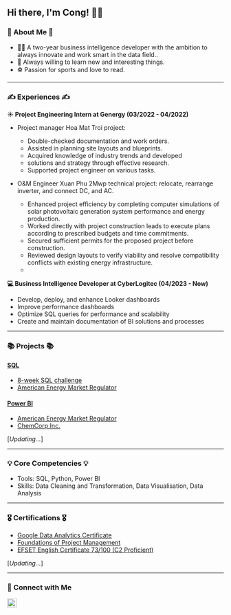## Hi there, I'm Cong! 🙋‍♂️

### 👀 About Me 👀
- 👨‍💻 A two-year business intelligence developer with the ambition to always innovate and work smart in the data field..
- 📖 Always willing to learn new and interesting things.
- ⚽ Passion for sports and love to read. 
---
### ✍ Experiences ✍

**☀ Project Engineering Intern at Genergy (**03/2022** - **04/2022**)**
   - Project manager Hoa Mat Troi project: 
      - Double-checked documentation and work orders.
      - Assisted in planning site layouts and blueprints.
      - Acquired knowledge of industry trends and developed
      - solutions and strategy through effective research.
      - Supported project engineer on various tasks.

  -  O&M Engineer Xuan Phu 2Mwp technical project: relocate, rearrange inverter, and connect DC, and AC.
      - Enhanced project efficiency by completing computer simulations of solar photovoltaic generation system performance and energy production.
      - Worked directly with project construction leads to execute plans according to     prescribed budgets and time commitments.
      - Secured sufficient permits for the proposed project before construction.
      - Reviewed design layouts to verify viability and resolve compatibility conflicts with existing energy infrastructure.
      - 
**💻 Business Intelligence Developer at CyberLogitec (**04/2023** - **Now**)**
   - Develop, deploy, and enhance Looker dashboards
   - Improve performance dashboards
   - Optimize SQL queries for performance and scalability
   - Create and maintain documentation of BI solutions and processes
---
### 📚 Projects 📚
#### [SQL](https://github.com/Chicong00/SQL-Project)
- [8-week SQL challenge](https://github.com/Chicong00/8-week-SQL-challenge)
- [American Energy Market Regulator](https://github.com/Chicong00/American-Energy-Market-Regulator)
#### [Power BI](https://github.com/Chicong00/Power-BI---Project)
- [American Energy Market Regulator](https://congvocom.wordpress.com/project/project-1/aemr-power-bi/)
- [ChemCorp Inc.](https://congvocom.wordpress.com/project/chemcorp-inc/)

[*Updating...*]

---
### 💡 Core Competencies 💡
- Tools: SQL, Python, Power BI
- Skills: Data Cleaning and Transformation, Data Visualisation, Data Analysis

---
### 🎖 Certifications 🎖
- [Google Data Analytics Certificate](https://www.credly.com/badges/0def9376-d2c0-4302-bd46-d07dd7c8661a/linked_in_profile)
- [Foundations of Project Management](https://www.coursera.org/account/accomplishments/certificate/G79A5PPGGRRM)
- [EFSET English Certificate 73/100 (C2 Proficient)](https://www.efset.org/cert/sER3Wy)

[*Updating...*]
  
---
### 🤝 Connect with Me

[<img align="left" alt="JoshMadakor | LinkedIn" width="22px" src="https://cdn.jsdelivr.net/npm/simple-icons@v3/icons/linkedin.svg" />][linkedin]

[linkedin]: https://www.linkedin.com/in/chi-cong-vo-311772159/

